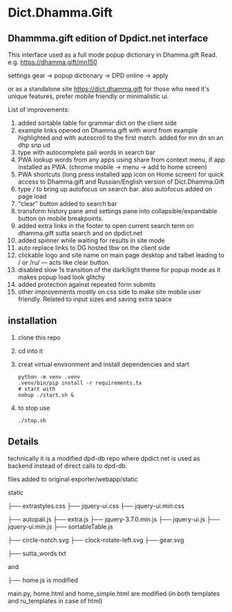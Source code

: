 # Dict.Dhamma.Gift
## Dhammma.gift edition of Dpdict.net interface

This interface used as a full mode popup dictionary in Dhamma.gift Read. e.g. https://dhamma.gift/mn150

settings gear -> popup dictionary -> DPD online -> apply

or as a standalone site https://dict.dhamma.gift for those who need it's unique features, prefer mobile friendly or minimalistic ui.

List of improvements:

1. added sortable table for grammar dict on the client side 
2. example links opened on Dhamma.gift with word from example highlighted and with autoscroll to the first match. added for mn dn sn an dhp snp ud  
3. type with autocomplete pali words in search bar
4. PWA lookup words from any apps using share from context menu, if app installed as PWA. (chrome mobile -> menu -> add to home screen)
5. PWA shortcuts (long press installed app icon on Home screen) for quick access to Dhamma.gift and Russian/English version of Dict.Dhamma.Gift
6. type / to bring up autofocus on search bar. also autofocus added on page load 
7. "clear" button added to search bar
8. transform history pane amd settings pane into collapsible/expandable button on mobile breakpoints.
9. added extra links in the footer to open current search term on dhamma.gift sutta search and on dpdict.net
10. added spinner while waiting for results in site mode
11. auto replace links to DG hosted tbw on the client side
12. clickable logo and site name on main page desktop and talbet leading to / or /ru/ — acts like clear button.
13. disabled slow 1s transition of the dark/light theme for popup mode as it makes popup load look glitchy
14. added protection against repeated form submits
15. other improvements mostly on css side to make site mobile user friendly. Related to input sizes and saving extra space

## installation 

1. clone this repo
2. cd into it
3. creat virtual environment and install dependencies and start
   
   ```
   python -m venv .venv
   .venv/bin/pip install -r requirements.tx
   # start with
   nohup ./start.sh &
   ```
   
4. to stop use
   ```
   ./stop.sh
   ```
   
## Details

technically it is a modified dpd-db repo where dpdict.net is used as backend instead of direct calls to dpd-db.

files added to original exporter/webapp/static

static

├── extrastyles.css
├── jquery-ui.css
├── jquery-ui.min.css

├── autopali.js
├── extra.js
├── jquery-3.7.0.min.js
├── jquery-ui.js
├── jquery-ui.min.js
├── sortableTable.js

├── circle-notch.svg
├── clock-rotate-left.svg
├── gear.svg

├── sutta_words.txt

and 

├── home.js is modified

main.py, home.html and home_simple.html are modified (in both templates and ru_templates in case of html)
 
